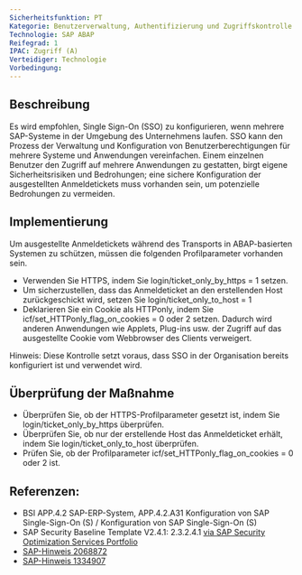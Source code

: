 ```yaml
---
Sicherheitsfunktion: PT
Kategorie: Benutzerverwaltung, Authentifizierung und Zugriffskontrolle
Technologie: SAP ABAP
Reifegrad: 1
IPAC: Zugriff (A)
Verteidiger: Technologie
Vorbedingung:
---
```


## Beschreibung

Es wird empfohlen, Single Sign-On (SSO) zu konfigurieren, wenn mehrere SAP-Systeme in der Umgebung des Unternehmens laufen. SSO kann den Prozess der Verwaltung und Konfiguration von Benutzerberechtigungen für mehrere Systeme und Anwendungen vereinfachen. Einem einzelnen Benutzer den Zugriff auf mehrere Anwendungen zu gestatten, birgt eigene Sicherheitsrisiken und Bedrohungen; eine sichere Konfiguration der ausgestellten Anmeldetickets muss vorhanden sein, um potenzielle Bedrohungen zu vermeiden.  

## Implementierung

Um ausgestellte Anmeldetickets während des Transports in ABAP-basierten Systemen zu schützen, müssen die folgenden Profilparameter vorhanden sein.  

- Verwenden Sie HTTPS, indem Sie login/ticket_only_by_https = 1 setzen.
- Um sicherzustellen, dass das Anmeldeticket an den erstellenden Host zurückgeschickt wird, setzen Sie login/ticket_only_to_host = 1
- Deklarieren Sie ein Cookie als HTTPonly, indem Sie icf/set_HTTPonly_flag_on_cookies = 0 oder 2 setzen. Dadurch wird anderen Anwendungen wie Applets, Plug-ins usw. der Zugriff auf das ausgestellte Cookie vom Webbrowser des Clients verweigert.


Hinweis: Diese Kontrolle setzt voraus, dass SSO in der Organisation bereits konfiguriert ist und verwendet wird.

## Überprüfung der Maßnahme

- Überprüfen Sie, ob der HTTPS-Profilparameter gesetzt ist, indem Sie login/ticket_only_by_https überprüfen.
- Überprüfen Sie, ob nur der erstellende Host das Anmeldeticket erhält, indem Sie login/ticket_only_to_host überprüfen.
- Prüfen Sie, ob der Profilparameter icf/set_HTTPonly_flag_on_cookies = 0 oder 2 ist.


## Referenzen:
- BSI APP.4.2 SAP-ERP-System, APP.4.2.A31 Konfiguration von SAP Single-Sign-On (S) / Konfiguration von SAP Single-Sign-On (S)
- SAP Security Baseline Template V2.4.1: 2.3.2.4.1 [via SAP Security Optimization Services Portfolio](https://support.sap.com/sos)
- [SAP-Hinweis 2068872](https://launchpad.support.sap.com/#/notes/2068872)
- [SAP-Hinweis 1334907](https://launchpad.support.sap.com/#/notes/1334907)
